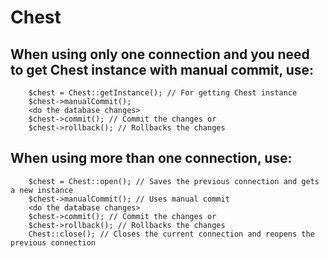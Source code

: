 # Chest

## When using only one connection and you need to get Chest instance with manual commit, use:
```
    $chest = Chest::getInstance(); // For getting Chest instance
    $chest->manualCommit();
    <do the database changes>
    $chest->commit(); // Commit the changes or
    $chest->rollback(); // Rollbacks the changes
```


## When using more than one connection, use:
```
    $chest = Chest::open(); // Saves the previous connection and gets a new instance
    $chest->manualCommit(); // Uses manual commit 
    <do the database changes>
    $chest->commit(); // Commit the changes or
    $chest->rollback(); // Rollbacks the changes
    Chest::close(); // Closes the current connection and reopens the previous connection
```
